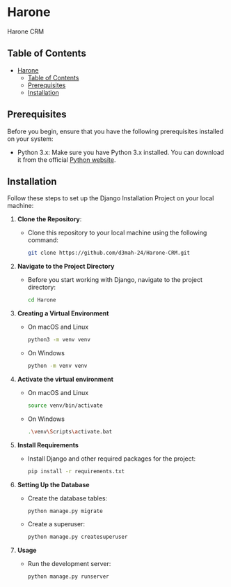 # Harone

Harone CRM

## Table of Contents

- [Harone](#Harone)
  - [Table of Contents](#table-of-contents)
  - [Prerequisites](#prerequisites)
  - [Installation](#installation)

## Prerequisites

Before you begin, ensure that you have the following prerequisites installed on your system:

- Python 3.x: Make sure you have Python 3.x installed. You can download it from the official [Python website](https://www.python.org/downloads/).

## Installation

Follow these steps to set up the Django Installation Project on your local machine:

1. **Clone the Repository**:

   - Clone this repository to your local machine using the following command:

     ```bash
     git clone https://github.com/d3mah-24/Harone-CRM.git

     ```

2. **Navigate to the Project Directory**

   - Before you start working with Django, navigate to the project directory:

     ```bash
     cd Harone
     ```

3. **Creating a Virtual Environment**

   - On macOS and Linux

     ```bash
     python3 -m venv venv
     ```

   - On Windows

     ```bash
     python -m venv venv
     ```

4. **Activate the virtual environment**

   - On macOS and Linux

     ```bash
     source venv/bin/activate
     ```

   - On Windows

     ```bash
     .\venv\Scripts\activate.bat
     ```

5. **Install Requirements**

   - Install Django and other required packages for the project:

     ```bash
     pip install -r requirements.txt
     ```

6. **Setting Up the Database**

   - Create the database tables:

     ```bash
     python manage.py migrate
     ```

   - Create a superuser:

     ```bash
     python manage.py createsuperuser
     ```

7. **Usage**

   - Run the development server:

     ```bash
     python manage.py runserver
     ```
